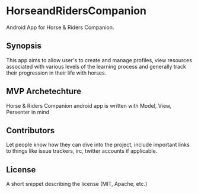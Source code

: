 # HorseandRidersCompanion
Android App for Horse &amp; Riders Companion.

## Synopsis
This app aims to allow user's to create and manage profiles, view resources associated with various levels of the learning process and generally track their progression in their life with horses.

## MVP Archetechture
Horse &amp; Riders Companion android app is written with Model, View, Persenter in mind

## Contributors

Let people know how they can dive into the project, include important links to things like issue trackers, irc, twitter accounts if applicable.

## License

A short snippet describing the license (MIT, Apache, etc.)
